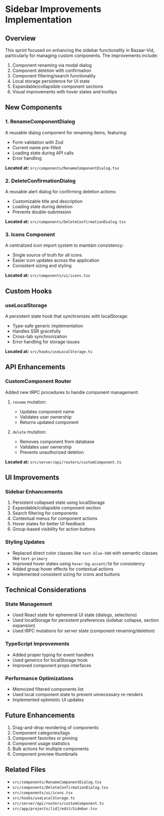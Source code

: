 # Sidebar Improvements Implementation

## Overview
This sprint focused on enhancing the sidebar functionality in Bazaar-Vid, particularly for managing custom components. The improvements include:

1. Component renaming via modal dialog
2. Component deletion with confirmation
3. Component filtering/search functionality
4. Local storage persistence for UI state
5. Expandable/collapsible component sections
6. Visual improvements with hover states and tooltips

## New Components

### 1. RenameComponentDialog
A reusable dialog component for renaming items, featuring:
- Form validation with Zod
- Current name pre-filled
- Loading state during API calls
- Error handling

**Located at:** `src/components/RenameComponentDialog.tsx`

### 2. DeleteConfirmationDialog
A reusable alert dialog for confirming deletion actions:
- Customizable title and description
- Loading state during deletion
- Prevents double-submission

**Located at:** `src/components/DeleteConfirmationDialog.tsx`

### 3. Icons Component
A centralized icon import system to maintain consistency:
- Single source of truth for all icons
- Easier icon updates across the application
- Consistent sizing and styling

**Located at:** `src/components/ui/icons.tsx`

## Custom Hooks

### useLocalStorage
A persistent state hook that synchronizes with localStorage:
- Type-safe generic implementation
- Handles SSR gracefully
- Cross-tab synchronization
- Error handling for storage issues

**Located at:** `src/hooks/useLocalStorage.ts`

## API Enhancements

### CustomComponent Router
Added new tRPC procedures to handle component management:

1. `rename` mutation:
   - Updates component name
   - Validates user ownership
   - Returns updated component

2. `delete` mutation:
   - Removes component from database
   - Validates user ownership
   - Prevents unauthorized deletion

**Located at:** `src/server/api/routers/customComponent.ts`

## UI Improvements

### Sidebar Enhancements
1. Persistent collapsed state using localStorage
2. Expandable/collapsible component section
3. Search filtering for components
4. Contextual menus for component actions
5. Hover states for better UI feedback
6. Group-based visibility for action buttons

### Styling Updates
- Replaced direct color classes like `text-blue-500` with semantic classes like `text-primary`
- Improved hover states using `hover:bg-accent/50` for consistency
- Added group hover effects for contextual actions
- Implemented consistent sizing for icons and buttons

## Technical Considerations

### State Management
- Used React state for ephemeral UI state (dialogs, selections)
- Used localStorage for persistent preferences (sidebar collapse, section expansion)
- Used tRPC mutations for server state (component renaming/deletion)

### TypeScript Improvements
- Added proper typing for event handlers
- Used generics for localStorage hook
- Improved component props interfaces

### Performance Optimizations
- Memoized filtered components list
- Used local component state to prevent unnecessary re-renders
- Implemented optimistic UI updates

## Future Enhancements
1. Drag-and-drop reordering of components
2. Component categories/tags
3. Component favorites or pinning
4. Component usage statistics
5. Bulk actions for multiple components
6. Component preview thumbnails

## Related Files
- `src/components/RenameComponentDialog.tsx`
- `src/components/DeleteConfirmationDialog.tsx`
- `src/components/ui/icons.tsx`
- `src/hooks/useLocalStorage.ts`
- `src/server/api/routers/customComponent.ts`
- `src/app/projects/[id]/edit/Sidebar.tsx` 